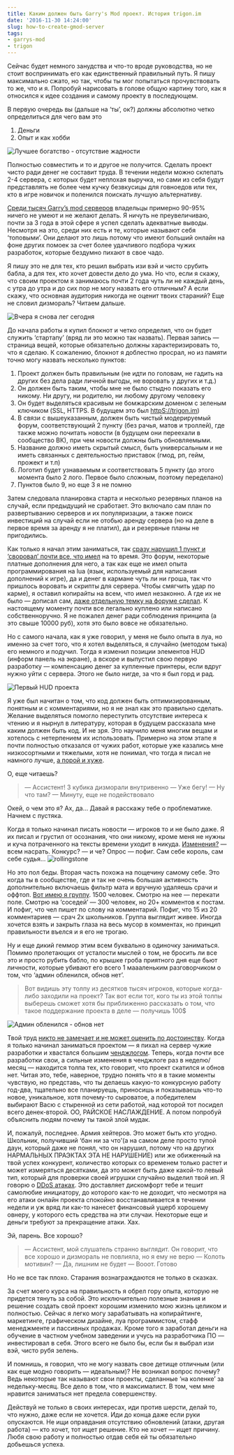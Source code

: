 ```yaml
---
title: Каким должен быть Garry's Mod проект. История trigon.im
date: '2016-11-30 14:24:00'
slug: how-to-create-gmod-server
tags:
- garrys-mod
- trigon
---
```


Сейчас будет немного занудства и что-то вроде руководства, но не стоит воспринимать его как единственный правильный путь. Я пишу максимально сжато, но так, чтобы ты мог попытаться прочувствовать то же, что и я. Попробуй нарисовать в голове общую картину того, как я относился к идее создания и самому проекту в последующем.

В первую очередь вы (дальше на ‘ты’, ок?) должны абсолютно четко определиться для чего вам это

1. Деньги
2. Опыт и как хобби

![Лучшее богатство - отсутствие жадности](https://s3.blog.amd-nick.me/2018/07/luchshee-bogatstvo-otsutstvie-zadnosti.jpg)

Полностью совместить и то и другое не получится. Сделать проект чисто ради денег не составит труда. В течении недели можно склепать 2-4 сервера, с которых будет неплохая выручка, но сами из себя будут представлять не более чем кучку безвкусицы для говноедов или тех, кто в игре новичок и поленился поискать лучшую альтернативу.

[Среди тысяч Garry’s mod серверов](http://www.gametracker.com/search/garrysmod/?searchipp=50) владельцы примерно 90-95% ничего не умеют и не желают делать. Я ничуть не преувеличиваю, почти за 3 года в этой сфере я успел сделать адекватные выводы. Несмотря на это, среди них есть и те, которые называют себя ‘топовыми’. Они делают это лишь потому что имеют больший онлайн на фоне других помоек за счет более удачливого подбора чужих разработок, которые бездумно пихают в свое чадо.

Я пишу это не для тех, кто решил выбрать изи вэй и чисто срубить бабла, а для тех, кто хочет довести дело до ума. Но что, если я скажу, что своим проектом я занимаюсь почти 2 года чуть ли не каждый день, с утра до утра и до сих пор не могу назвать его отличным? А если скажу, что основная аудитория никогда не оценит твоих стараний? Еще не словил дизмораль? Читаем дальше.

![Вчера я снова лег сегодня](https://s3.blog.amd-nick.me/2018/07/vchera-ya-snova-leg-segodnya.png)

До начала работы я купил блокнот и четко определил, что он будет служить ‘стартапу’ (вряд ли это можно так назвать). Первая запись — страница вещей, которые обязательно должны характеризировать то, что я сделаю. К сожалению, блокнот я доблестно просрал, но из памяти точно могу назвать несколько пунктов:

1. Проект должен быть правильным (не идти по головам, не гадить на других без дела ради личной выгоды, не воровать у других и т.д.)
2. Он должен быть таким, чтобы мне не было стыдно показать его никому. Ни другу, ни родителю, ни любому другому человеку
3. Он будет выделяться красивым не бомжарским доменом с зеленым ключиком (SSL, HTTPS. В будущем это был [httpS://trigon.im](httpS://trigon.im))
4. В связи с вышеуказанным, должен быть чистый модерируемый форум, соответствующий 2 пункту (без рачья, матов и троллей), где также можно почитать новости (в будущем они переехали в сообщество ВК), при чем новости должны быть обновляемыми.
5. Название должно иметь скрытый смысл, быть универсальным и не иметь связанных с деятельностью приставок (гмод, рп, гейм, прожект и т.п)
6. Логотип будет узнаваемым и соответствовать 5 пункту (до этого момента было 2 лого. Первое было сложным, поэтому переделано)
7. Пунктов было 9, но еще 3 я не помню

Затем следовала планировка старта и несколько резервных планов на случай, если предыдущий не сработает. Это включало сам план по развертыванию серверов и их популяризации, а также поиск инвестиций на случай если не отобью аренду сервера (но на деле в первое время за аренду я не платил), да и резервные планы не пригодились.

Как только я начал этим заниматься, так [сразу нарушил 1 пункт и ‘своровал’ почти все, что имел](https://leakforums.net/) на то время. Это форум, некоторые платные дополнения для него, а так как еще не имел опыта программирования на lua (язык, используемый для написания дополнений к игре), да и денег в кармане чуть ли ни гроша, так что пришлось воровать и скрипты для сервера. Чтобы смягчить удар по карме), я оставил копирайты на всем, что имел незаконно. А где их не было — дописал сам, [даже отдельную темку на форуме сделал](https://trigon.im/index.php?posts/40808/). К настоящему моменту почти все легально куплено или написано собственноручно. Я не пожалел денег ради соблюдения принципа (а это свыше 10000 руб), хотя это было вовсе не обязательно.

Но с самого начала, как я уже говорил, у меня не было опыта в луа, но именно за счет того, что я хотел выделяться, я случайно (методом тыка) его немного и подучил. Тогда я изменил позиции элементов HUD (информ панель на экране), а вскоре и выпустил свою первую разработку — компенсацию денег за купленные принтеры, если вдруг нужно уйти с сервера. Этого не было нигде, за что я был горд и рад.

![Первый HUD проекта](https://s3.blog.amd-nick.me/2018/07/trigon-hud-alpha.png)

Я уже был начитан о том, что код должен быть оптимизированным, понятным и с комментариями, но я не знал как это правильно сделать. Желание выделяться помогло переступить отсутствие интереса к чтению и я нырнул в литературу, которая в будущем рассказала мне каким должен быть код. И не зря. Это научило меня многим вещам и хотелось с нетерпением их использовать. Примерно на этом этапе я почти полностью отказался от чужих работ, которые уже казались мне низкосортными и тяжелыми, хотя не понимал, что тогда я писал не намного лучше, [а порой и хуже](https://vk.com/wall-95087107_304).

О, еще читаешь?

> — Ассистент! 3 кубика дизморали внутривенно
> — Уже бегу!
> — Ну что там?
> — Минуту, еще не подействовало

Окей, о чем это я? Ах, да… Давай я расскажу тебе о проблематике. Начнем с пустяка.

Когда я только начинал писать новости — игроков то и не было даже. Я их писал и грустил от осознания, что они никому, кроме меня не нужны и куча потраченного на тексты времени уходит в никуда. [Изменения?](https://trigon.im/index.php?posts/58/) — всем насрать. Конкурс? — и че? Опрос — пофиг. Сам себе король, сам себе судья…
 ![rollingstone](https://s3.blog.amd-nick.me/2018/07/rollingstone.jpg)

Но это пол беды. Вторая часть похожа на пощечину самому себе. Это когда ты в сообществе, где и так не очень большая активность дополнительно включаешь фильтр мата и вручную удаляешь срачи и оффтоп. [Вот имею я группу](https://vk.com/club95087107). 1500 человек. Смотрю на нее — перекати поле. Смотрю на ‘соседей’ — 300 человек, но 20+ комментов к постам. И пофиг, что чел пишет по слову на комментарий. Пофиг, что 15 из 20 комментариев — срач 2х школьников. Группа выглядит живее. Иногда хочется взять и закрыть глаза на весь мусор в комментах, но принцип правильности въелся и я его не трогаю.

Ну и еще дикий геммор этим всем буквально в одиночку заниматься. Помимо пролетающих от усталости мыслей о том, не бросить ли все это и просто рубить бабло, по крышке гроба приятного дня еще бьют личности, которые убивают его всего 1 маааленьким разговорчиком о том, что ‘админ обленился, обнов нет’.

> Вот видишь эту толпу из десятков тысяч игроков, которые когда-либо заходили на проект? Так вот если тот, кого ты из этой толпы выберешь сможет хотя бы приближенно рассказать о том, что такое поддержание проекта в деле — получишь 100$

![Админ обленился - обнов нет](https://s3.blog.amd-nick.me/2018/07/admin-oblenilsa-obnov-net.png)

Твой труд [никто не замечает и не может оценить по достоинству](https://vk.com/wall-95087107_110). Когда я только начинал заниматься проектом — я пихал на сервер чужие разработки и хвастался большим [ченджлогом](https://trigon.im/index.php?posts/77/). Теперь, когда почти все разработки свои, а сильные изменения в ченджлоге раз в неделю/месяц — находится толпа тех, кто говорит, что проект скатился и обнов нет. Читая это, тебе, наверное, трудно понять что я в такие моменты чувствую, но представь, что ты делаешь какую-то конкурсную работу год-два, тщательно все планируешь, приносишь и показываешь что-то новое, уникальное, хотя почему-то сыроватое, а победителем выбирают Васю с стыренной из сети работой, над которой тот посидел всего денек-второй. ОО, РАЙСКОЕ НАСЛАЖДЕНИЕ. А потом попробуй объяснить людям почему ты такой злой мудак.

И, пожалуй, последнее. Армия хейтеров. Это может быть кто угодно. Школьник, получивший ‘бан ни за что'(а на самом деле просто тупой даун, который даже не понял, что он нарушил, потому что на других НАРМАЛЬНЫХ ПРАЭКТАХ ЭТА НЕ НАРУШЕНИЕ) или же обиженный на твой успех конкурент, количество которых со временем только растет и может измеряться десятками, да это может быть даже какой-то левый тип, который для проверки своей игрушки случайно выделил твой ип. Я говорю о [DDoS атаках](https://vk.com/wall-95087107_7154). Это доставляет дискомфорт тебе и тешит самолюбие инициатору, до которого как-то не доходит, что несмотря на его атаки онлайн проекта спокойно восстанавливается в течении недели и уж вряд ли как-то нанесет финансовый ущерб хорошему овнеру, у которого есть средства на эти случаи. Некоторые еще и деньги требуют за прекращение атаки. Хах.

Эй, парень. Все хорошо?

> — Ассистент, мой слушатель странно выглядит. Он говорит, что все хорошо и дизмораль не повлияла, но я ему не верю
> — Колоть мотивин?
> — Да, лишним не будет
> — Вооот. Готово

Но не все так плохо. Старания вознаграждаются не только в сказках.

За счет моего курса на правильность я обрел гору опыта, которую не придется тянуть за собой. Это исключительно полезные знания и решение создать свой проект хорошим изменило мою жизнь целиком и полностью. Сейчас я легко могу зарабатывать на копирайтинге, маркетинге, графическом дизайне, луа программистом, стафф менеджменте и пассивных продажах. Кроме того я заработал деньги на обучение в частном учебном заведении и учусь на разработчика ПО — инвестировал в себя. Этого всего не было бы, если бы я выбрал изи вэй, чисто рубя зелень.

И помнишь, я говорил, что не могу назвать свое детище отличным (или как еще модно говорить — идеальным)? Не возникал вопрос почему? Ведь некоторые так называют свои проекты, сделанные ‘на коленке’ за недельку-месяц. Все дело в том, что я максималист. В том, чем мне нравится заниматься нет предела совершенству.

Действуй не только в своих интересах, иди против шерсти, делай то, что нужно, даже если не хочется. Иди до конца даже если руки опускаются. Не ищи оправдания отсутствию обновлений (атаки, другая работа) — кто хочет, тот ищет решение. Кто не хочет — ищет причину. Любя свою работу и полностью отдав себя ей ты обязательно добьешься успеха.
